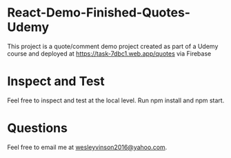 # React-Demo-Finished-Quotes-Udemy

This project is a quote/comment demo project created as part of a Udemy course and deployed at https://task-7dbc1.web.app/quotes via Firebase

# Inspect and Test

Feel free to inspect and test at the local level. Run npm install and npm start.  

# Questions

Feel free to email me at wesleyvinson2016@yahoo.com.
